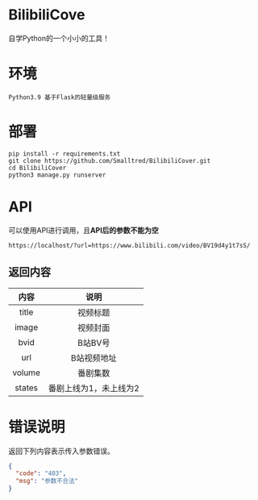 

# BilibiliCove

自学Python的一个小小的工具！

# 环境

```
Python3.9 基于Flask的轻量级服务
```

# 部署

```
pip install -r requirements.txt
git clone https://github.com/Smalltred/BilibiliCover.git
cd BilibiliCover
python3 manage.py runserver
```

# API

可以使用API进行调用，且**API后的参数不能为空**

```
https://localhost/?url=https://www.bilibili.com/video/BV19d4y1t7sS/
```

## 返回内容

|  内容  |          说明          |
| :----: | :--------------------: |
| title  |        视频标题        |
| image  |        视频封面        |
|  bvid  |        B站BV号         |
|  url   |      B站视频地址       |
| volume |        番剧集数        |
| states | 番剧上线为1，未上线为2 |

# 错误说明

返回下列内容表示传入参数错误。

```json
{
  "code": "403", 
  "msg": "参数不合法"
}
```


